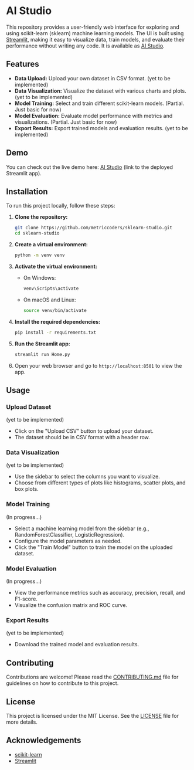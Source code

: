
# AI Studio

This repository provides a user-friendly web interface for exploring and using scikit-learn (sklearn) machine learning models. The UI is built using [Streamlit](https://streamlit.io/), making it easy to visualize data, train models, and evaluate their performance without writing any code. It is available as [AI Studio](https://metriccoders-sklearn-studio-home-zegcs8.streamlit.app/).

## Features

- **Data Upload:** Upload your own dataset in CSV format. (yet to be implemented)
- **Data Visualization:** Visualize the dataset with various charts and plots. (yet to be implemented)
- **Model Training:** Select and train different scikit-learn models. (Partial. Just basic for now)
- **Model Evaluation:** Evaluate model performance with metrics and visualizations. (Partial. Just basic for now)
- **Export Results:** Export trained models and evaluation results. (yet to be implemented)

## Demo

You can check out the live demo here: [AI Studio](https://metriccoders-sklearn-studio-home-zegcs8.streamlit.app/) (link to the deployed Streamlit app).

## Installation

To run this project locally, follow these steps:

1. **Clone the repository:**

   ```sh
   git clone https://github.com/metriccoders/sklearn-studio.git
   cd sklearn-studio
   ```

2. **Create a virtual environment:**

   ```sh
   python -m venv venv
   ```

3. **Activate the virtual environment:**

   - On Windows:
     ```sh
     venv\Scripts\activate
     ```
   - On macOS and Linux:
     ```sh
     source venv/bin/activate
     ```

4. **Install the required dependencies:**

   ```sh
   pip install -r requirements.txt
   ```

5. **Run the Streamlit app:**

   ```sh
   streamlit run Home.py
   ```

6. Open your web browser and go to `http://localhost:8501` to view the app.

## Usage

### Upload Dataset
(yet to be implemented)
- Click on the "Upload CSV" button to upload your dataset.
- The dataset should be in CSV format with a header row.

### Data Visualization
(yet to be implemented)
- Use the sidebar to select the columns you want to visualize.
- Choose from different types of plots like histograms, scatter plots, and box plots.

### Model Training
(In progress...)
- Select a machine learning model from the sidebar (e.g., RandomForestClassifier, LogisticRegression).
- Configure the model parameters as needed.
- Click the "Train Model" button to train the model on the uploaded dataset.

### Model Evaluation
(In progress...)
- View the performance metrics such as accuracy, precision, recall, and F1-score.
- Visualize the confusion matrix and ROC curve.

### Export Results
(yet to be implemented)
- Download the trained model and evaluation results.

## Contributing

Contributions are welcome! Please read the [CONTRIBUTING.md](CONTRIBUTING.md) file for guidelines on how to contribute to this project.

## License

This project is licensed under the MIT License. See the [LICENSE](LICENSE) file for more details.

## Acknowledgements

- [scikit-learn](https://scikit-learn.org/)
- [Streamlit](https://streamlit.io/)
